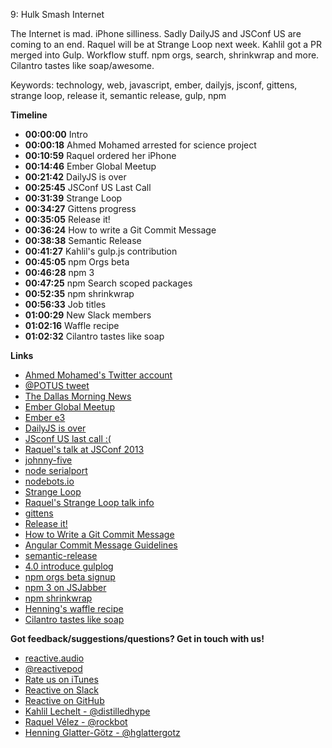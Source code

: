 9: Hulk Smash Internet

The Internet is mad. iPhone silliness. Sadly DailyJS and JSConf US are coming to an end. Raquel will be at Strange Loop next week. Kahlil got a PR merged into Gulp. Workflow stuff. npm orgs, search, shrinkwrap and more. Cilantro tastes like soap/awesome.

Keywords: technology, web, javascript, ember, dailyjs, jsconf, gittens, strange loop, release it, semantic release, gulp, npm

**Timeline**

 - **00:00:00** Intro
 - **00:00:18** Ahmed Mohamed arrested for science project
 - **00:10:59** Raquel ordered her iPhone
 - **00:14:46** Ember Global Meetup
 - **00:21:42** DailyJS is over
 - **00:25:45** JSConf US Last Call
 - **00:31:39** Strange Loop
 - **00:34:27** Gittens progress
 - **00:35:05** Release it!
 - **00:36:24** How to write a Git Commit Message
 - **00:38:38** Semantic Release 
 - **00:41:27** Kahlil's gulp.js contribution
 - **00:45:05** npm Orgs beta
 - **00:46:28** npm 3
 - **00:47:25** npm Search scoped packages
 - **00:52:35** npm shrinkwrap
 - **00:56:33** Job titles
 - **01:00:29** New Slack members
 - **01:02:16** Waffle recipe
 - **01:02:32** Cilantro tastes like soap

**Links**

 - [Ahmed Mohamed's Twitter account](https://twitter.com/IStandWithAhmed)
 - [@POTUS tweet](https://twitter.com/potus/status/644193755814342656)
 - [The Dallas Morning News](http://dallasmorningviewsblog.dallasnews.com/2015/09/social-media-world-explodes-after-irving-students-arrest-for-taking-homemade-clock-to-school.html/)
 - [Ember Global Meetup](https://www.bigmarker.com/communities/global-ember-meetup/about)
 - [Ember e3](https://www.npmjs.com/package/ember-e3)
 - [DailyJS is over](http://dailyjs.com/2015/07/07/the-end/)
 - [JSconf US last call :( ](http://lastcall.jsconf.us/about.html)
 - [Raquel's talk at JSConf 2013](http://2013.jsconf.us/speakers#velez)
 - [johnny-five](https://www.npmjs.com/package/johnny-five)
 - [node serialport](https://www.npmjs.com/package/serialport)
 - [nodebots.io](http://nodebots.io/)
 - [Strange Loop](http://www.thestrangeloop.com/)
 - [Raquel's Strange Loop talk info](http://thestrangeloop.com/2015/no-really-dot-dot-dot-robots-and-javascript.html)
 - [gittens](https://github.com/reactivepod/gittens)
 - [Release it!](https://medium.com/@webprolific/using-release-it-60b96515c073)
 - [How to Write a Git Commit Message](http://chris.beams.io/posts/git-commit/)
 - [Angular Commit Message Guidelines](https://github.com/angular/angular.js/blob/master/CONTRIBUTING.md#commit)
 - [semantic-release](https://www.npmjs.com/package/semantic-release)
 - [4.0 introduce gulplog](https://github.com/gulpjs/gulp-cli/pull/32)
 - [npm orgs beta signup](http://info.npmjs.com/test-orgs)
 - [npm 3 on JSJabber](https://devchat.tv/js-jabber/174-jsj-npm-3-with-rebecca-turner-and-forrest-norvell)
 - [npm shrinkwrap](https://docs.npmjs.com/cli/shrinkwrap)
 - [Henning's waffle recipe](https://github.com/reactivepod/recipes/blob/master/recipes/waffles.md) 
 - [Cilantro tastes like soap](http://www.iflscience.com/plants-and-animals/why-does-cilantro-taste-soap-some-people)

**Got feedback/suggestions/questions? Get in touch with us!**

 - [reactive.audio][1]
 - [@reactivepod][2]
 - [Rate us on iTunes][7]
 - [Reactive on Slack][6]
 - [Reactive on GitHub][8]
 - [Kahlil Lechelt - @distilledhype][3]
 - [Raquel Vélez - @rockbot][4]
 - [Henning Glatter-Götz - @hglattergotz][5]

[1]: http://reactive.audio "Reactive on the web"
[2]: https://twitter.com/reactivepod "Send us your feedback"
[3]: https://twitter.com/distilledhype "Ping me on Twitter"
[4]: https://twitter.com/rockbot "The best way to get in touch with me ... don't even try email"
[5]: https://twitter.com/hglattergotz "Ping me on Twitter"
[6]: https://reactive-slack.herokuapp.com/ "Reactive on Slack"
[7]: https://itunes.apple.com/us/podcast/reactive/id1020286000 "Rate us on iTunes"
[8]: https://github.com/reactivepod "Reactive GitHub Org"

